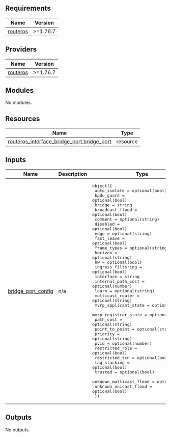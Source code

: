<!-- BEGIN_TF_DOCS -->
## Requirements

| Name | Version |
|------|---------|
| <a name="requirement_routeros"></a> [routeros](#requirement\_routeros) | >=1.76.7 |

## Providers

| Name | Version |
|------|---------|
| <a name="provider_routeros"></a> [routeros](#provider\_routeros) | >=1.76.7 |

## Modules

No modules.

## Resources

| Name | Type |
|------|------|
| [routeros_interface_bridge_port.bridge_port](https://registry.terraform.io/providers/terraform-routeros/routeros/latest/docs/resources/interface_bridge_port) | resource |

## Inputs

| Name | Description | Type | Default | Required |
|------|-------------|------|---------|:--------:|
| <a name="input_bridge_port_config"></a> [bridge\_port\_config](#input\_bridge\_port\_config) | n/a | <pre>object({<br/>    auto_isolate            = optional(bool)<br/>    bpdu_guard              = optional(bool)<br/>    bridge                  = string<br/>    broadcast_flood         = optional(bool)<br/>    comment                 = optional(string)<br/>    disabled                = optional(bool)<br/>    edge                    = optional(string)<br/>    fast_leave              = optional(bool)<br/>    frame_types             = optional(string)<br/>    horizon                 = optional(string)<br/>    hw                      = optional(bool)<br/>    ingress_filtering       = optional(bool)<br/>    interface               = string<br/>    internal_path_cost      = optional(number)<br/>    learn                   = optional(string)<br/>    multicast_router        = optional(string)<br/>    mvrp_applicant_state    = optional(string)<br/>    mvrp_registrar_state    = optional(string)<br/>    path_cost               = optional(string)<br/>    point_to_point          = optional(string)<br/>    priority                = optional(string)<br/>    pvid                    = optional(number)<br/>    restricted_role         = optional(bool)<br/>    restricted_tcn          = optional(bool)<br/>    tag_stacking            = optional(bool)<br/>    trusted                 = optional(bool)<br/>    unknown_multicast_flood = optional(bool)<br/>    unknown_unicast_flood   = optional(bool)<br/>  })</pre> | n/a | yes |

## Outputs

No outputs.
<!-- END_TF_DOCS -->